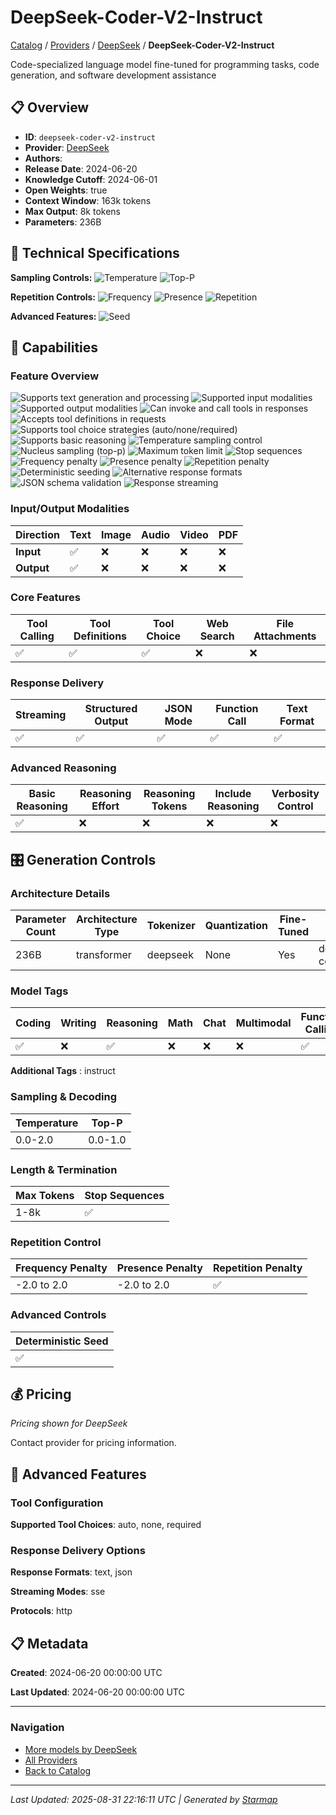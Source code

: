 # DeepSeek-Coder-V2-Instruct
  
[Catalog](../../../..) / [Providers](../../..) / [DeepSeek](../..) / **DeepSeek-Coder-V2-Instruct**


Code-specialized language model fine-tuned for programming tasks,  code generation, and software development assistance

  
  
## 📋 Overview
  
- **ID**: `deepseek-coder-v2-instruct`
- **Provider**: [DeepSeek](../)
- **Authors**: 
- **Release Date**: 2024-06-20
- **Knowledge Cutoff**: 2024-06-01
- **Open Weights**: true
- **Context Window**: 163k tokens
- **Max Output**: 8k tokens
- **Parameters**: 236B
  
## 🔬 Technical Specifications
  
**Sampling Controls:** ![Temperature](https://img.shields.io/badge/temperature-supported-red) ![Top-P](https://img.shields.io/badge/top__p-supported-red)

**Repetition Controls:** ![Frequency](https://img.shields.io/badge/frequency__penalty-supported-purple) ![Presence](https://img.shields.io/badge/presence__penalty-supported-purple) ![Repetition](https://img.shields.io/badge/repetition__penalty-supported-purple)

**Advanced Features:** ![Seed](https://img.shields.io/badge/seed-deterministic-green)
  
  
## 🎯 Capabilities
  
### Feature Overview
  
![Supports text generation and processing](https://img.shields.io/badge/text-✓-blue) ![Supported input modalities](https://img.shields.io/badge/input-text-teal) ![Supported output modalities](https://img.shields.io/badge/output-text-cyan) ![Can invoke and call tools in responses](https://img.shields.io/badge/tool__calls-✓-yellow) ![Accepts tool definitions in requests](https://img.shields.io/badge/tools-✓-yellow) ![Supports tool choice strategies (auto/none/required)](https://img.shields.io/badge/tool__choice-✓-yellow) ![Supports basic reasoning](https://img.shields.io/badge/reasoning-✓-lime) ![Temperature sampling control](https://img.shields.io/badge/temperature-core-red) ![Nucleus sampling (top-p)](https://img.shields.io/badge/top__p-core-red) ![Maximum token limit](https://img.shields.io/badge/max__tokens-core-blue) ![Stop sequences](https://img.shields.io/badge/stop-core-blue) ![Frequency penalty](https://img.shields.io/badge/frequency__penalty-core-purple) ![Presence penalty](https://img.shields.io/badge/presence__penalty-core-purple) ![Repetition penalty](https://img.shields.io/badge/repetition__penalty-advanced-purple) ![Deterministic seeding](https://img.shields.io/badge/seed-advanced-green) ![Alternative response formats](https://img.shields.io/badge/format__response-✓-cyan) ![JSON schema validation](https://img.shields.io/badge/structured__outputs-✓-cyan) ![Response streaming](https://img.shields.io/badge/streaming-✓-cyan)
  
  
### Input/Output Modalities
  
| Direction | Text | Image | Audio | Video | PDF |
|---------|---------|---------|---------|---------|---------|
| **Input** | ✅ | ❌ | ❌ | ❌ | ❌ |
| **Output** | ✅ | ❌ | ❌ | ❌ | ❌ |

  
### Core Features
  
| Tool Calling | Tool Definitions | Tool Choice | Web Search | File Attachments |
|---------|---------|---------|---------|---------|
| ✅ | ✅ | ✅ | ❌ | ❌ |

  
### Response Delivery
  
| Streaming | Structured Output | JSON Mode | Function Call | Text Format |
|---------|---------|---------|---------|---------|
| ✅ | ✅ | ✅ | ✅ | ✅ |

  
### Advanced Reasoning
  
| Basic Reasoning | Reasoning Effort | Reasoning Tokens | Include Reasoning | Verbosity Control |
|---------|---------|---------|---------|---------|
| ✅ | ❌ | ❌ | ❌ | ❌ |

  
## 🎛️ Generation Controls
  
### Architecture Details
  
| Parameter Count | Architecture Type | Tokenizer | Quantization | Fine-Tuned | Base Model |
|---------|---------|---------|---------|---------|---------|
| 236B | transformer | deepseek | None | Yes | deepseek-coder-v2 |

  
### Model Tags
  
| Coding | Writing | Reasoning | Math | Chat | Multimodal | Function Calling |
|---------|---------|---------|---------|---------|---------|---------|
| ✅ | ❌ | ✅ | ❌ | ❌ | ❌ | ✅ |

  
  
**Additional Tags**
: instruct
  
### Sampling & Decoding
  
| Temperature | Top-P |
|---------|---------|
| 0.0-2.0 | 0.0-1.0 |

  
### Length & Termination
  
| Max Tokens | Stop Sequences |
|---------|---------|
| 1-8k | ✅ |

  
### Repetition Control
  
| Frequency Penalty | Presence Penalty | Repetition Penalty |
|---------|---------|---------|
| -2.0 to 2.0 | -2.0 to 2.0 | ✅ |

  
### Advanced Controls
  
| Deterministic Seed |
|---------|
| ✅ |

  
## 💰 Pricing
  
*Pricing shown for DeepSeek*
  
  
Contact provider for pricing information.
  
## 🚀 Advanced Features
  
### Tool Configuration
  
**Supported Tool Choices**: auto, none, required
  
  
### Response Delivery Options
  
**Response Formats**: text, json
  
**Streaming Modes**: sse
  
**Protocols**: http
  
  
## 📋 Metadata
  
**Created**: 2024-06-20 00:00:00 UTC
  
**Last Updated**: 2024-06-20 00:00:00 UTC
  
  
---
  
  
### Navigation

- [More models by DeepSeek](../)
- [All Providers](../../../../providers)
- [Back to Catalog](../../../..)


---
_Last Updated: 2025-08-31 22:16:11 UTC | Generated by [Starmap](https://github.com/agentstation/starmap)_
